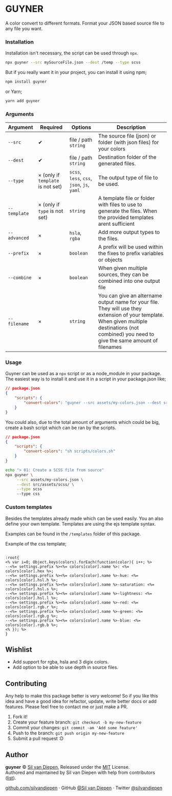 # GUYNER

A color convert to different formats. Format your JSON based source file to any file you want.

### Installation

Installation isn't necessary, the script can be used through `npx`.

```bash
npx guyner --src mySourceFile.json --dest /temp --type scss
```

But if you really want it in your project, you can install it using npm;

```bash
npm install guyner
```

or Yarn;

```bash
yarn add guyner
```

### Arguments

| Argument     | Required                          | Options                                     | Description                                                                                                                                                                                       |
| ------------ | --------------------------------- | ------------------------------------------- | ------------------------------------------------------------------------------------------------------------------------------------------------------------------------------------------------- |
| `--src`      | ✔                                 | file / path `string`                        | The source file (json) or folder (with json files) for your colors                                                                                                                                |
| `--dest`     | ✔                                 | file / path `string`                        | Destination folder of the generated files.                                                                                                                                                        |
| `--type`     | × (only if `template` is not set) | `scss`, `less`, `css`, `json`, `js`, `yaml` | The output type of file to be used.                                                                                                                                                               |
| `--template` | × (only if `type` is not set)     | `string`                                    | A template file or folder with files to use to generate the files. When the provided templates arent sufficient                                                                                   |
| `--advanced` | ×                                 | `hsla`, `rgba`                              | Add more output types to the files.                                                                                                                                                               |
| `--prefix`   | ×                                 | `boolean`                                   | A prefix will be used within the fixes to prefix variables or objects                                                                                                                             |
| `--combine`  | ×                                 | `boolean`                                   | When given multiple sources, they can be combined into one output file                                                                                                                            |
| `--filename` | ×                                 | `string`                                    | You can give an altername output name for your file. They will use they extension of your template. When given multiple destinations (not combined) you need to give the same amount of filenames |

### Usage

Guyner can be used as a `npx` script or as a node_module in your package. The easiest way is to install it and use it in a script in your package.json like;

```json
// package.json
{
	"scripts": {
		"convert-colors": "guyner --src assets/my-colors.json --dest src/assets/scss/ --type scss"
	}
}
```

You could also, due to the total amount of arguments which could be big, create a bash script which can be ran by the scripts.

```json
// package.json
{
	"scripts": {
		"convert-colors": "sh scripts/colors.sh"
	}
}
```

```bash
echo "> 01: Create a SCSS file from source"
npx guyner \
     --src assets/my-colors.json \
     --dest src/assets/scss/ \
     --type scss
     --type css
```

### Custom templates

Besides the templates already made which can be used easily. You an also define your own template. Templates are using the ejs template syntax.

Examples can be found in the `/templates` folder of this package.

Example of the css template;

```

:root{
<% var i=0; Object.keys(colors).forEach(function(color){ i++; %>
--<%= settings.prefix %><%= colors[color].name %>: <%= colors[color].hex %>;
--<%= settings.prefix %><%= colors[color].name %>-hue: <%= colors[color].hsl.h %>;
--<%= settings.prefix %><%= colors[color].name %>-saturation: <%= colors[color].hsl.s %>;
--<%= settings.prefix %><%= colors[color].name %>-lightness: <%= colors[color].hsl.l %>;
--<%= settings.prefix %><%= colors[color].name %>-red: <%= colors[color].rgb.r %>;
--<%= settings.prefix %><%= colors[color].name %>-green: <%= colors[color].rgb.g %>;
--<%= settings.prefix %><%= colors[color].name %>-blue: <%= colors[color].rgb.b %>;
<% }); %>
}

```

## Wishlist

- Add support for rgba, hsla and 3 digix colors.
- Add option to be able to use depth in source files.

## Contributing

Any help to make this package better is very welcome! So if you like this idea and have a good idea for refactor, update, write better docs or add features. Please feel free to contact me or just make a PR.

1. Fork it!
2. Create your feature branch: `git checkout -b my-new-feature`
3. Commit your changes: `git commit -am 'Add some feature'`
4. Push to the branch: `git push origin my-new-feature`
5. Submit a pull request :D

## Author

**guyner** © [Sil van Diepen](https://github.com/silvandiepen), Released under the [MIT](./LICENSE) License.<br>
Authored and maintained by Sil van Diepen with help from contributors ([list](https://github.com/silvandiepen/guyner/contributors)).

[github.com/silvandiepen](https://github.com/silvandiepen) · GitHub [@Sil van Diepen](https://github.com/silvandiepen) · Twitter [@silvandiepen](https://twitter.com/silvandiepen)

```

```
